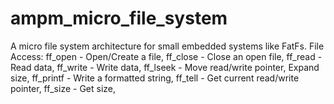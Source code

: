 # ampm_micro_file_system
A micro file system architecture for small embedded systems like FatFs.
File Access:
ff_open - Open/Create a file,
ff_close - Close an open file,
ff_read - Read data,
ff_write - Write data,
ff_lseek - Move read/write pointer, Expand size,
ff_printf - Write a formatted string,
ff_tell - Get current read/write pointer,
ff_size - Get size,
